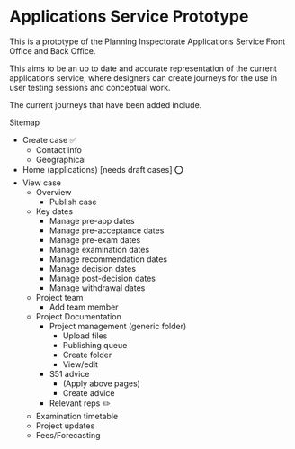# Applications Service Prototype
This is a prototype of the Planning Inspectorate Applications Service Front Office and Back Office.

This aims to be an up to date and accurate representation of the current applications service, where designers can create journeys for the use in user testing sessions and conceptual work.

The current journeys that have been added include.

Sitemap
* Create case ✅
    * Contact info
    * Geographical
* Home (applications) [needs draft cases] ⭕
* View case
    * Overview
        * Publish case
    * Key dates
        * Manage pre-app dates
        * Manage pre-acceptance dates
        * Manage pre-exam dates
        * Manage examination dates
        * Manage recommendation dates
        * Manage decision dates
        * Manage post-decision dates
        * Manage withdrawal dates
    * Project team
        * Add team member
    * Project Documentation
        * Project management (generic folder)
            * Upload files
            * Publishing queue
            * Create folder
            * View/edit
        * S51 advice
            * (Apply above pages)
            * Create advice
        * Relevant reps ✏️
    * Examination timetable
    * Project updates
    * Fees/Forecasting
